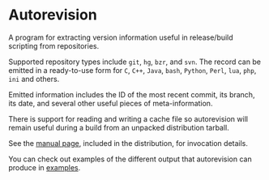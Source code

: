 Autorevision
============

A program for extracting version information useful in release/build scripting from repositories. 

Supported repository types include `git`, `hg`, `bzr`, and `svn`. The record can be emitted in a ready-to-use form for `C`, `C++`, `Java`, `bash`, `Python`, `Perl`, `lua`, `php`, `ini` and others.

Emitted information includes the ID of the most recent commit, its branch, its date, and several other useful pieces of meta-information.

There is support for reading and writing a cache file so autorevision will remain useful during a build from an unpacked distribution tarball.

See the [manual page](http://www.catb.org/esr/autorevision/autorevision.html), included in the distribution, for invocation details.

You can check out examples of the different output that autorevision can produce in [examples](https://github.com/dak180/autorevision/tree/master/examples).

